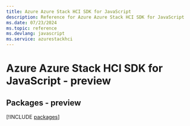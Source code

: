 ```yaml
---
title: Azure Azure Stack HCI SDK for JavaScript
description: Reference for Azure Azure Stack HCI SDK for JavaScript
ms.date: 07/23/2024
ms.topic: reference
ms.devlang: javascript
ms.service: azurestackhci
---
```

# Azure Azure Stack HCI SDK for JavaScript - preview
## Packages - preview
[!INCLUDE [packages](azure-stack-hci-index.md)]